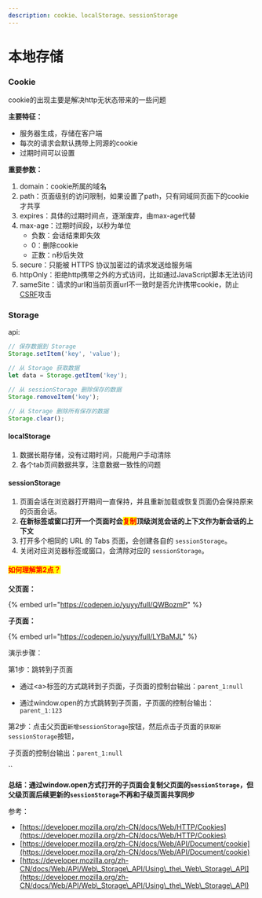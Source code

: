 ```yaml
---
description: cookie、localStorage、sessionStorage
---
```


# 本地存储

### Cookie

cookie的出现主要是解决http无状态带来的一些问题

**主要特征：**

* 服务器生成，存储在客户端
* 每次的请求会默认携带上同源的cookie
* 过期时间可以设置



**重要参数：**

1. domain：cookie所属的域名
2. path：页面级别的访问限制，如果设置了path，只有同域同页面下的cookie才共享
3. expires：具体的过期时间点，逐渐废弃，由max-age代替
4. max-age：过期时间段，以秒为单位
   * 负数：会话结束即失效
   * 0：删除cookie
   * 正数：n秒后失效
5. secure：只能被 HTTPS 协议加密过的请求发送给服务端
6. httpOnly：拒绝http携带之外的方式访问，比如通过JavaScript脚本无法访问
7. sameSite：请求的url和当前页面url不一致时是否允许携带cookie，防止[CSRF](../../readme/ji-suan-ji-wang-luo/chang-jian-wang-luo-gong-ji/csrf.md)攻击



### Storage

api:

```javascript
// 保存数据到 Storage
Storage.setItem('key', 'value');

// 从 Storage 获取数据
let data = Storage.getItem('key');

// 从 sessionStorage 删除保存的数据
Storage.removeItem('key');

// 从 Storage 删除所有保存的数据
Storage.clear();
```

#### localStorage

1. 数据长期存储，没有过期时间，只能用户手动清除
2. 各个tab页间数据共享，注意数据一致性的问题

#### sessionStorage

1. 页面会话在浏览器打开期间一直保持，并且重新加载或恢复页面仍会保持原来的页面会话。
2. **在新标签或窗口打开一个页面时会**<mark style="color:red;">**复制**</mark>**顶级浏览会话的上下文作为新会话的上下文**
3. 打开多个相同的 URL 的 Tabs 页面，会创建各自的 `sessionStorage`。
4. 关闭对应浏览器标签或窗口，会清除对应的 `sessionStorage`。

#### <mark style="color:red;">如何理解第2点？</mark>

**父页面：**

{% embed url="https://codepen.io/yuyy/full/QWBozmP" %}

**子页面：**

{% embed url="https://codepen.io/yuyy/full/LYBaMJL" %}

演示步骤：

第1步：跳转到子页面

*   通过\<a>标签的方式跳转到子页面，子页面的控制台输出：`parent_1:null`


* 通过window.open的方式跳转到子页面，子页面的控制台输出：`parent_1:123`

第2步：点击父页面`新增sessionStorage`按钮，然后点击子页面的`获取新sessionStorage`按钮，

子页面的控制台输出：`parent_1:null`

``

**总结：通过window.open方式打开的子页面会复制父页面的`sessionStorage`，但父级页面后续更新的`sessionStorage`不再和子级页面共享同步**









参考：

* [https://developer.mozilla.org/zh-CN/docs/Web/HTTP/Cookies](https://developer.mozilla.org/zh-CN/docs/Web/HTTP/Cookies)
* [https://developer.mozilla.org/zh-CN/docs/Web/API/Document/cookie](https://developer.mozilla.org/zh-CN/docs/Web/API/Document/cookie)
* [https://developer.mozilla.org/zh-CN/docs/Web/API/Web\_Storage\_API/Using\_the\_Web\_Storage\_API](https://developer.mozilla.org/zh-CN/docs/Web/API/Web\_Storage\_API/Using\_the\_Web\_Storage\_API)

